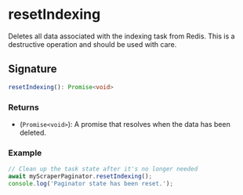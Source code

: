 # resetIndexing

Deletes all data associated with the indexing task from Redis. This is a destructive operation and should be used with care.

## Signature

```typescript
resetIndexing(): Promise<void>
```

### Returns

- (`Promise<void>`): A promise that resolves when the data has been deleted.

### Example

```typescript
// Clean up the task state after it's no longer needed
await myScraperPaginator.resetIndexing();
console.log('Paginator state has been reset.');
```
